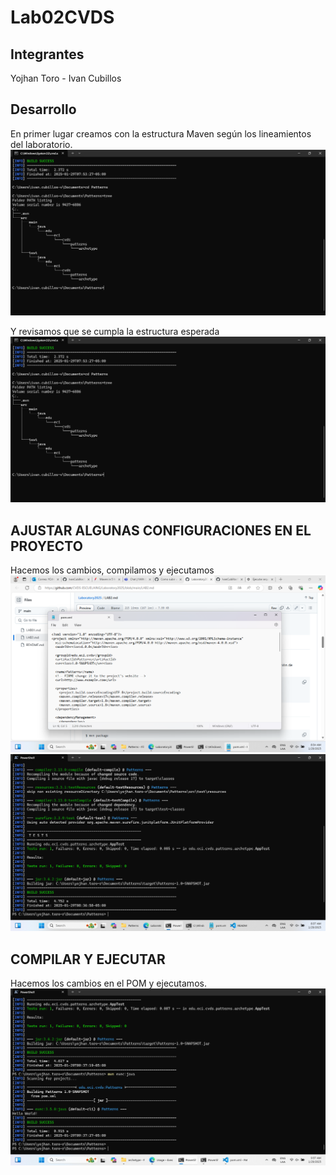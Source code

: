 # Lab02CVDS
## Integrantes
Yojhan Toro - Ivan Cubillos
## Desarrollo

En primer lugar creamos con la estructura Maven según los lineamientos del laboratorio.
![alt text](image/imageI%20(1).png)

Y revisamos que se cumpla la estructura esperada
![alt text](image/imageI%20(1).png)

## AJUSTAR ALGUNAS CONFIGURACIONES EN EL PROYECTO

Hacemos los cambios, compilamos y ejecutamos 
![alt text](image/image.png)
![alt text](image/image-1.png)


## COMPILAR Y EJECUTAR

Hacemos los cambios en el POM y ejecutamos.
![alt text](image.png)